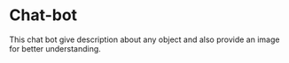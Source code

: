 # Chat-bot
This chat bot give description about any object and also provide an image for better understanding.
